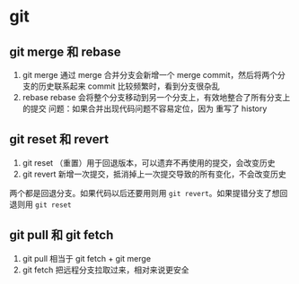 # git

## git merge 和 rebase

1. git merge
   通过 merge 合并分支会新增一个 merge commit，然后将两个分支的历史联系起来
   commit 比较频繁时，看到分支很杂乱
2. rebase
   rebase 会将整个分支移动到另一个分支上，有效地整合了所有分支上的提交
   问题：如果合并出现代码问题不容易定位，因为 重写了 history

## git reset 和 revert

1. git reset
   （重置）用于回退版本，可以遗弃不再使用的提交，会改变历史
2. git revert
   新增一次提交，抵消掉上一次提交导致的所有变化，不会改变历史

两个都是回退分支。如果代码以后还要用则用 `git revert`。如果提错分支了想回退则用 `git reset`

## git pull 和 git fetch

1. git pull
   相当于 git fetch + git merge
2. git fetch
   把远程分支拉取过来，相对来说更安全

